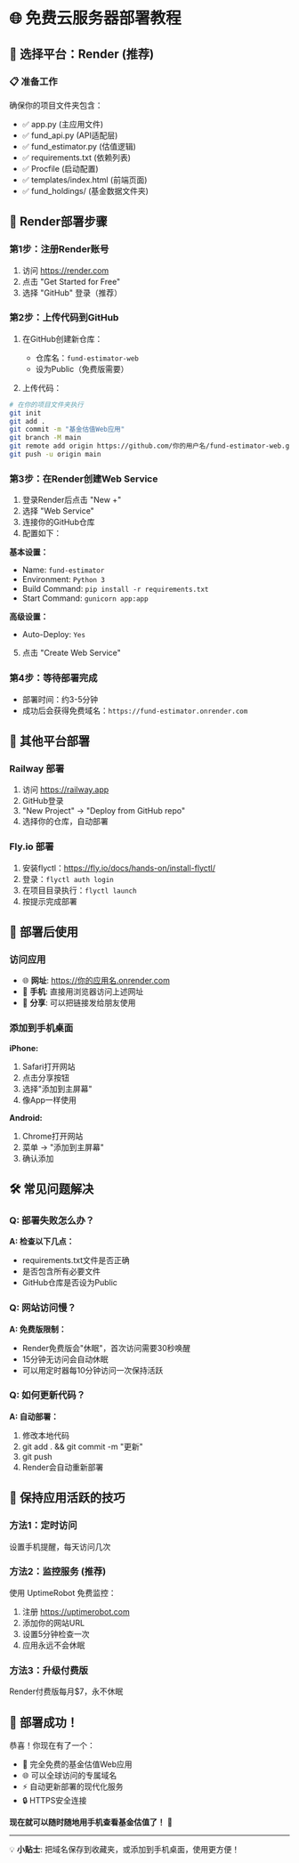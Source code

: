 # 🌐 免费云服务器部署教程

## 🎯 选择平台：Render (推荐)

### 📋 准备工作
确保你的项目文件夹包含：
- ✅ app.py (主应用文件)
- ✅ fund_api.py (API适配层) 
- ✅ fund_estimator.py (估值逻辑)
- ✅ requirements.txt (依赖列表)
- ✅ Procfile (启动配置)
- ✅ templates/index.html (前端页面)
- ✅ fund_holdings/ (基金数据文件夹)

## 🚀 Render部署步骤

### 第1步：注册Render账号
1. 访问 https://render.com
2. 点击 "Get Started for Free"
3. 选择 "GitHub" 登录（推荐）

### 第2步：上传代码到GitHub
1. 在GitHub创建新仓库：
   - 仓库名：`fund-estimator-web`
   - 设为Public（免费版需要）

2. 上传代码：
```bash
# 在你的项目文件夹执行
git init
git add .
git commit -m "基金估值Web应用"
git branch -M main
git remote add origin https://github.com/你的用户名/fund-estimator-web.git
git push -u origin main
```

### 第3步：在Render创建Web Service
1. 登录Render后点击 "New +"
2. 选择 "Web Service"
3. 连接你的GitHub仓库
4. 配置如下：

**基本设置：**
- Name: `fund-estimator`
- Environment: `Python 3`
- Build Command: `pip install -r requirements.txt`
- Start Command: `gunicorn app:app`

**高级设置：**
- Auto-Deploy: `Yes`

5. 点击 "Create Web Service"

### 第4步：等待部署完成
- 部署时间：约3-5分钟
- 成功后会获得免费域名：`https://fund-estimator.onrender.com`

## 🔧 其他平台部署

### Railway 部署
1. 访问 https://railway.app
2. GitHub登录
3. "New Project" → "Deploy from GitHub repo"
4. 选择你的仓库，自动部署

### Fly.io 部署
1. 安装flyctl：https://fly.io/docs/hands-on/install-flyctl/
2. 登录：`flyctl auth login`
3. 在项目目录执行：`flyctl launch`
4. 按提示完成部署

## 📱 部署后使用

### 访问应用
- 🌐 **网址**: https://你的应用名.onrender.com
- 📱 **手机**: 直接用浏览器访问上述网址
- 🔗 **分享**: 可以把链接发给朋友使用

### 添加到手机桌面
**iPhone:**
1. Safari打开网站
2. 点击分享按钮
3. 选择"添加到主屏幕"
4. 像App一样使用

**Android:**
1. Chrome打开网站
2. 菜单 → "添加到主屏幕"
3. 确认添加

## 🛠️ 常见问题解决

### Q: 部署失败怎么办？
**A: 检查以下几点：**
- requirements.txt文件是否正确
- 是否包含所有必要文件
- GitHub仓库是否设为Public

### Q: 网站访问慢？
**A: 免费版限制：**
- Render免费版会"休眠"，首次访问需要30秒唤醒
- 15分钟无访问会自动休眠
- 可以用定时器每10分钟访问一次保持活跃

### Q: 如何更新代码？
**A: 自动部署：**
1. 修改本地代码
2. git add . && git commit -m "更新"
3. git push
4. Render会自动重新部署

## 🎯 保持应用活跃的技巧

### 方法1：定时访问
设置手机提醒，每天访问几次

### 方法2：监控服务 (推荐)
使用 UptimeRobot 免费监控：
1. 注册 https://uptimerobot.com
2. 添加你的网站URL
3. 设置5分钟检查一次
4. 应用永远不会休眠

### 方法3：升级付费版
Render付费版每月$7，永不休眠

## 🎉 部署成功！

恭喜！你现在有了一个：
- 📱 完全免费的基金估值Web应用
- 🌐 可以全球访问的专属域名
- ⚡ 自动更新部署的现代化服务
- 🔒 HTTPS安全连接

**现在就可以随时随地用手机查看基金估值了！** 🎯

---

💡 **小贴士**: 把域名保存到收藏夹，或添加到手机桌面，使用更方便！